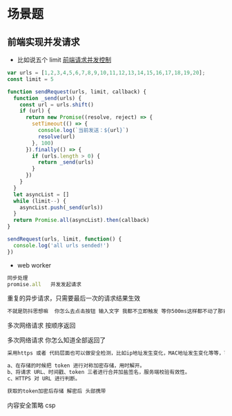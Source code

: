 # 场景题





## 前端实现并发请求

- 比如说五个 limit [前端请求并发控制](https://www.jianshu.com/p/232fcecc8225)

```js
var urls = [1,2,3,4,5,6,7,8,9,10,11,12,13,14,15,16,17,18,19,20];
const limit = 5

function sendRequest(urls, limit, callback) {
  function _send(urls) {
    const url = urls.shift()
    if (url) {
      return new Promise((resolve, reject) => {
        setTimeout(() => {
          console.log(`当前发送：${url}`)
          resolve(url)
        }, 100)
      }).finally(() => {
        if (urls.length > 0) {
          return _send(urls)
        }
      })
    }
  }
  let asyncList = []
  while (limit--) {
    asyncList.push(_send(urls))
  }
  return Promise.all(asyncList).then(callback)
}

sendRequest(urls, limit, function() {
  console.log('all urls sended!')
})
```

- web worker









```js
同步处理
promise.all   并发发起请求
```



重复的异步请求，只需要最后一次的请求结果生效

```js
不就是防抖思想嘛  你怎么去点击按钮 输入文字 我都不立即触发 等你500ms这样都不动了那肯定是最后一次了呗
```

多次网络请求 按顺序返回

多次网络请求 你怎么知道全部返回了









```js
采用https 或者 代码层面也可以做安全检测，比如ip地址发生变化，MAC地址发生变化等等，可以要求重新登录

a、在存储的时候把 token 进行对称加密存储，用时解开。
b、将请求 URL、时间戳、token 三者进行合并加盐签名，服务端校验有效性。
c、HTTPS 对 URL 进行判断。

获取的token加密后存储 解密后 头部携带
```



内容安全策略 csp